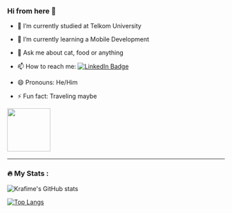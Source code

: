 ### Hi from here 👋

- 🔭 I’m currently studied at Telkom University
- 🌱 I’m currently learning a Mobile Development
- 💬 Ask me about cat, food or anything
- 📫 How to reach me: <a href="https://www.linkedin.com/in/irfnsyhh/">
    <img src="https://img.shields.io/badge/LinkedIn-blue?style=for-the-badge&logo=linkedin&logoColor=white" alt="LinkedIn Badge"/>
  </a>
  
- 😄 Pronouns: He/Him
- ⚡ Fun fact: Traveling maybe

<div id="header" align="center" style = "display: inline-block">
  <img src="https://media.giphy.com/media/M9gbBd9nbDrOTu1Mqx/giphy.gif" width="100"/>
  
</div>

<div id="header" align="center" style = "display: inline-block">
<img src="https://komarev.com/ghpvc/?username=krafime&style=flat-square&color=blue" alt=""/>
  
</div>

---

### :fire: My Stats :

![Krafime's GitHub stats](https://github-readme-stats.vercel.app/api?username=krafime&show_icons=true&theme=radical)

[![Top Langs](https://github-readme-stats.vercel.app/api/top-langs/?username=krafime&theme=radical)](https://github.com/anuraghazra/github-readme-stats)
